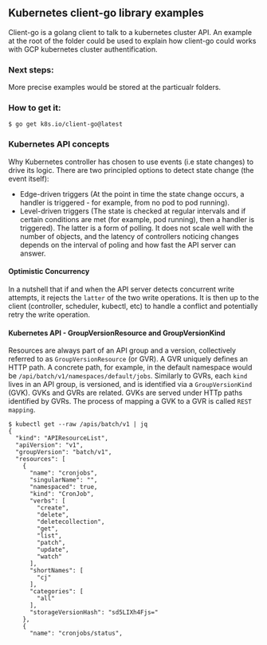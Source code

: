 ## Kubernetes client-go library examples
Client-go is a golang client to talk to a kubernetes cluster API. An example at the root of the folder could be used to explain how client-go could works with GCP kubernetes cluster authentification.
### Next steps:
More precise examples would be stored at the particualr folders. 
### How to get it:
```
$ go get k8s.io/client-go@latest
```
### Kubernetes API concepts
Why Kubernetes controller has chosen to use events (i.e state changes) to drive its logic. There are two principled options to detect state change (the event itself):
* Edge-driven triggers (At the point in time the state change occurs, a handler is triggered - for example, from no pod to pod running).
* Level-driven triggers (The state is checked at regular intervals and if certain conditions are met (for example, pod running), then a handler is triggered).
The latter is a form of polling. It does not scale well with the number of objects, and the latency of controllers noticing changes depends on the interval of poling and how fast the API server can answer.
#### Optimistic Concurrency
In a nutshell that if and when the API server detects concurrent write attempts, it rejects the `latter` of the two write operations. It is then up to the client (controller, scheduler, kubectl, etc) to handle a conflict and potentially retry the write operation.
#### Kubernetes API - GroupVersionResource and GroupVersionKind
Resources are always part of an API group and a version, collectively referred to as `GroupVersionResource` (or GVR). A GVR uniquely defines an HTTP path. A concrete path, for example, in the default namespace would be `/api/batch/v1/namespaces/default/jobs`.
Similarly to GVRs, each `kind` lives in an API group, is versioned, and is identified via a `GroupVersionKind` (GVK).
GVKs and GVRs are related. GVKs are served under HTTp paths identified by GVRs. The process of mapping a GVK to a GVR is called `REST mapping`.
```
$ kubectl get --raw /apis/batch/v1 | jq
{
  "kind": "APIResourceList",
  "apiVersion": "v1",
  "groupVersion": "batch/v1",
  "resources": [
    {
      "name": "cronjobs",
      "singularName": "",
      "namespaced": true,
      "kind": "CronJob",
      "verbs": [
        "create",
        "delete",
        "deletecollection",
        "get",
        "list",
        "patch",
        "update",
        "watch"
      ],
      "shortNames": [
        "cj"
      ],
      "categories": [
        "all"
      ],
      "storageVersionHash": "sd5LIXh4Fjs="
    },
    {
      "name": "cronjobs/status",
```
